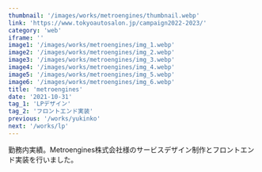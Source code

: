 ```yaml
---
thumbnail: '/images/works/metroengines/thumbnail.webp'
link: 'https://www.tokyoautosalon.jp/campaign2022-2023/'
category: 'web'
iframe: ''
image1: '/images/works/metroengines/img_1.webp'
image2: '/images/works/metroengines/img_2.webp'
image3: '/images/works/metroengines/img_3.webp'
image4: '/images/works/metroengines/img_4.webp'
image5: '/images/works/metroengines/img_5.webp'
image6: '/images/works/metroengines/img_6.webp'
title: 'metroengines'
date: '2021-10-31'
tag_1: 'LPデザイン'
tag_2: 'フロントエンド実装'
previous: '/works/yukinko'
next: '/works/lp'
---
```


勤務内実績。Metroengines株式会社様のサービスデザイン制作とフロントエンド実装を行いました。